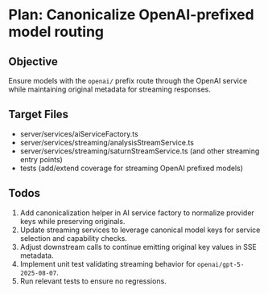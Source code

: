 # Plan: Canonicalize OpenAI-prefixed model routing

## Objective
Ensure models with the `openai/` prefix route through the OpenAI service while maintaining original metadata for streaming responses.

## Target Files
- server/services/aiServiceFactory.ts
- server/services/streaming/analysisStreamService.ts
- server/services/streaming/saturnStreamService.ts (and other streaming entry points)
- tests (add/extend coverage for streaming OpenAI prefixed models)

## Todos
1. Add canonicalization helper in AI service factory to normalize provider keys while preserving originals.
2. Update streaming services to leverage canonical model keys for service selection and capability checks.
3. Adjust downstream calls to continue emitting original key values in SSE metadata.
4. Implement unit test validating streaming behavior for `openai/gpt-5-2025-08-07`.
5. Run relevant tests to ensure no regressions.
